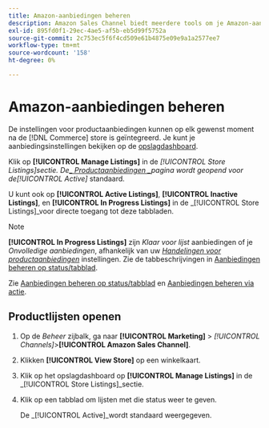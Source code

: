 ```yaml
---
title: Amazon-aanbiedingen beheren
description: Amazon Sales Channel biedt meerdere tools om je Amazon-aanbiedingen te beheren via Commerce Admin.
exl-id: 895fd0f1-29ec-4ae5-af5b-eb5d99f5752a
source-git-commit: 2c753ec5f6f4cd509e61b4875e09e9a1a2577ee7
workflow-type: tm+mt
source-wordcount: '158'
ht-degree: 0%

---
```


# Amazon-aanbiedingen beheren

De instellingen voor productaanbiedingen kunnen op elk gewenst moment na de [!DNL Commerce] store is geïntegreerd. Je kunt je aanbiedingsinstellingen bekijken op de [opslagdashboard](./amazon-store-dashboard.md).

Klik op **[!UICONTROL Manage Listings]** in de _[!UICONTROL Store Listings]_sectie. De[_ Productaanbiedingen _](./managing-listings-by-tab.md)pagina wordt geopend voor de_[!UICONTROL Active]_ standaard.

U kunt ook op **[!UICONTROL Active Listings]**, **[!UICONTROL Inactive Listings]**, en **[!UICONTROL In Progress Listings]** in de _[!UICONTROL Store Listings]_voor directe toegang tot deze tabbladen.

>[!NOTE]
>
>**[!UICONTROL In Progress Listings]** zijn _Klaar voor lijst_ aanbiedingen of je _Onvolledige aanbiedingen_, afhankelijk van uw [_Handelingen voor productaanbiedingen_](./product-listing-actions.md) instellingen. Zie de tabbeschrijvingen in [Aanbiedingen beheren op status/tabblad](./managing-listings-by-tab.md).

Zie [Aanbiedingen beheren op status/tabblad](./managing-listings-by-tab.md) en [Aanbiedingen beheren via actie](./managing-listings-by-action.md).

## Productlijsten openen

1. Op de _Beheer_ zijbalk, ga naar **[!UICONTROL Marketing]** > _[!UICONTROL Channels]_>**[!UICONTROL Amazon Sales Channel]**.

1. Klikken **[!UICONTROL View Store]** op een winkelkaart.

1. Klik op het opslagdashboard op **[!UICONTROL Manage Listings]** in de _[!UICONTROL Store Listings]_sectie.

1. Klik op een tabblad om lijsten met die status weer te geven.

   De _[!UICONTROL Active]_wordt standaard weergegeven.
